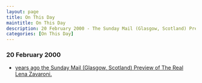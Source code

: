```yaml
---
layout: page
title: On This Day
maintitle: On This Day
description: 20 February 2000 - The Sunday Mail (Glasgow, Scotland) Preview of The Real Lena Zavaroni.
categories: [On This Day]
---
```


### 20 February 2000
* [<span id="age"></span> years ago the Sunday Mail (Glasgow, Scotland) Preview of The Real Lena Zavaroni.](/sunday%20mail/2000/02/20/sunday-mail.html)

<!-- Script for calculating number of years ago -->
<script>
var dob = '20000220';
var year = Number(dob.substr(0, 4));
var month = Number(dob.substr(4, 2)) - 1;
var day = Number(dob.substr(6, 2));
var today = new Date();
var age = today.getFullYear() - year;
if (today.getMonth() < month || (today.getMonth() == month && today.getDate() < day)) {
  age--;
}
document.getElementById("age").innerHTML=age;
</script>

